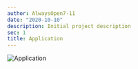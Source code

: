 ```yaml
---
author: AlwaysOpen7-11
date: "2020-10-10"
description: Initial project description
sec: 1
title: Application
---
```

![Application](post/images_files/Application.png)